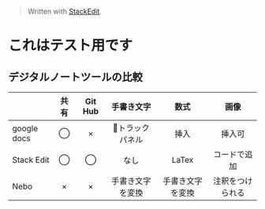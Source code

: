 


> Written with [StackEdit](https://stackedit.io/).
>
# これはテスト用です

## デジタルノートツールの比較
 
|  | 共有| Git Hub | 手書き文字| 数式| 画像 |
|:--|:--:| :--:| :--: |:--: | :--:|
| google docs | ◯ | × |トラックパネル| 挿入| 挿入可 |
| Stack Edit  | ◯ | ◯| なし| LaTex | コードで追加 |
| Nebo        | ×  | ×| 手書き文字を変換 | 手書き文字を変換 |注釈をつけられる |
<!--stackedit_data:
eyJoaXN0b3J5IjpbLTE0NDI5MzQ2OTYsLTEyNTcwMzUzODhdfQ
==
-->